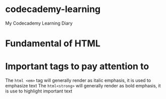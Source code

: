 # codecademy-learning
My Codecademy Learning Diary

# Fundamental of HTML
# Important tags to pay attention to
The ```html <em>``` tag will generally render as italic emphasis, it is used to emphasize text
The  ```html<strong>``` will generally render as bold emphasis, it is use to highlight important text

